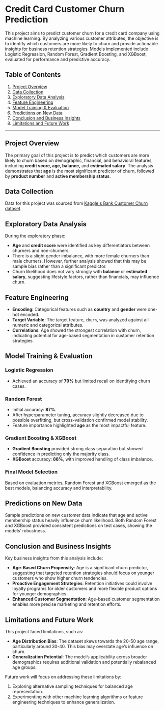 # Credit Card Customer Churn Prediction

This project aims to predict customer churn for a credit card company using machine learning. By analyzing various customer attributes, the objective is to identify which customers are more likely to churn and provide actionable insights for business retention strategies. Models implemented include Logistic Regression, Random Forest, Gradient Boosting, and XGBoost, evaluated for performance and predictive accuracy.

## Table of Contents
1. [Project Overview](#project-overview)
2. [Data Collection](#data-collection)
3. [Exploratory Data Analysis](#exploratory-data-analysis)
4. [Feature Engineering](#feature-engineering)
5. [Model Training & Evaluation](#model-training--evaluation)
6. [Predictions on New Data](#predictions-on-new-data)
7. [Conclusion and Business Insights](#conclusion-and-business-insights)
8. [Limitations and Future Work](#limitations-and-future-work)

---

## Project Overview
The primary goal of this project is to predict which customers are more likely to churn based on demographic, financial, and behavioral features, including **credit score, age, balance,** and **estimated salary**. The analysis demonstrates that **age** is the most significant predictor of churn, followed by **product number** and **active membership status**.

## Data Collection
Data for this project was sourced from [Kaggle's Bank Customer Churn dataset](https://www.kaggle.com/datasets/gauravtopre/bank-customer-churn-dataset/data).

## Exploratory Data Analysis
During the exploratory phase:
- **Age** and **credit score** were identified as key differentiators between churners and non-churners.
- There is a slight gender imbalance, with more female churners than male churners. However, further analysis showed that this may be sample bias rather than a significant predictor.
- Churn likelihood does not vary strongly with **balance** or **estimated salary**, suggesting lifestyle factors, rather than financials, may influence churn.

## Feature Engineering
- **Encoding**: Categorical features such as **country** and **gender** were one-hot encoded.
- **Target Variable**: The target feature, `churn`, was analyzed against all numeric and categorical attributes.
- **Correlations**: Age showed the strongest correlation with churn, indicating potential for age-based segmentation in customer retention strategies.

## Model Training & Evaluation
### Logistic Regression
- Achieved an accuracy of **79%** but limited recall on identifying churn cases.

### Random Forest
- Initial accuracy: **87%**.
- After hyperparameter tuning, accuracy slightly decreased due to possible overfitting, but cross-validation confirmed model stability.
- Feature importance highlighted **age** as the most impactful feature.

### Gradient Boosting & XGBoost
- **Gradient Boosting** provided strong class separation but showed confidence in predicting only the majority class.
- **XGBoost** accuracy: **88%**, with improved handling of class imbalance.

### Final Model Selection
Based on evaluation metrics, Random Forest and XGBoost emerged as the best models, balancing accuracy and interpretability.

## Predictions on New Data
Sample predictions on new customer data indicate that age and active membership status heavily influence churn likelihood. Both Random Forest and XGBoost provided consistent predictions on test cases, showing the models’ robustness.

## Conclusion and Business Insights
Key business insights from this analysis include:
- **Age-Based Churn Propensity**: Age is a significant churn predictor, suggesting that targeted retention strategies should focus on younger customers who show higher churn tendencies.
- **Proactive Engagement Strategies**: Retention initiatives could involve loyalty programs for older customers and more flexible product options for younger demographics.
- **Enhanced Customer Segmentation**: Age-based customer segmentation enables more precise marketing and retention efforts.

## Limitations and Future Work
This project faced limitations, such as:
- **Age Distribution Bias**: The dataset skews towards the 20-50 age range, particularly around 30-40. This bias may overstate age’s influence on churn.
- **Generalization Potential**: The model’s applicability across broader demographics requires additional validation and potentially rebalanced age groups.

Future work will focus on addressing these limitations by:
1. Exploring alternative sampling techniques for balanced age representation.
2. Experimenting with other machine learning algorithms or feature engineering techniques to enhance generalization.

